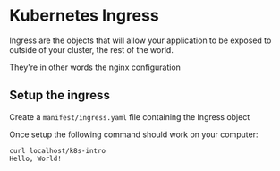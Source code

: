 # Kubernetes Ingress

Ingress are the objects that will allow your application to be exposed to outside of your cluster, the rest of the world.

They're in other words the nginx configuration

## Setup the ingress

Create a `manifest/ingress.yaml` file containing the Ingress object

Once setup the following command should work on your computer:

```shell
curl localhost/k8s-intro 
Hello, World!
```

